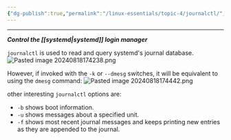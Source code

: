 ```yaml
---
{"dg-publish":true,"permalink":"/linux-essentials/topic-4/journalctl/","noteIcon":"1"}
---
```


---
___Control the [[systemd\|systemd]] login manager___

`journalctl` is used to read and query systemd's journal database.
![Pasted image 20240818174238.png](/img/user/Linux%20Essentials/Topic%204/Topic4%20reference%20images/Pasted%20image%2020240818174238.png)

However, if invoked with the `-k` or `--dmesg` switches, it will be equivalent to using the `dmesg` command:
![Pasted image 20240818174442.png](/img/user/Linux%20Essentials/Topic%204/Topic4%20reference%20images/Pasted%20image%2020240818174442.png)

other interesting `journalctl` options are:
- `-b` shows boot information.
- `-u` shows messages about a specified unit.
- `-f` shows most recent journal messages and keeps printing new entries as they are appended to the journal.